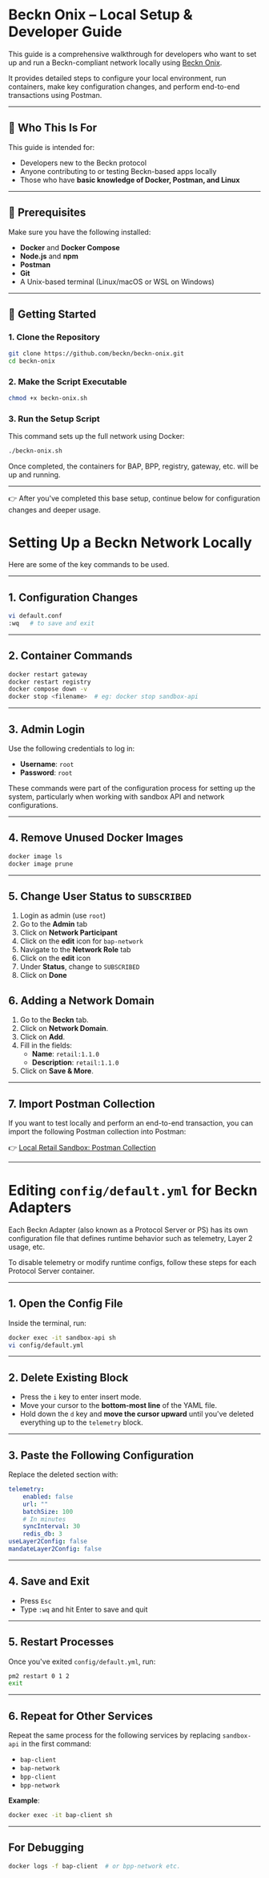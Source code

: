 # Beckn Onix – Local Setup & Developer Guide

This guide is a comprehensive walkthrough for developers who want to set up and run a Beckn-compliant network locally using [Beckn Onix](https://github.com/beckn/beckn-onix).

It provides detailed steps to configure your local environment, run containers, make key configuration changes, and perform end-to-end transactions using Postman.

---

## 🧠 Who This Is For

This guide is intended for:

- Developers new to the Beckn protocol
- Anyone contributing to or testing Beckn-based apps locally
- Those who have **basic knowledge of Docker, Postman, and Linux**

---

## 🧰 Prerequisites

Make sure you have the following installed:

- **Docker** and **Docker Compose**
- **Node.js** and **npm**
- **Postman**
- **Git**
- A Unix-based terminal (Linux/macOS or WSL on Windows)

---

## 🚀 Getting Started

### 1. Clone the Repository

```bash
git clone https://github.com/beckn/beckn-onix.git
cd beckn-onix
```

### 2. Make the Script Executable

```bash
chmod +x beckn-onix.sh
```

### 3. Run the Setup Script

This command sets up the full network using Docker:

```bash
./beckn-onix.sh
```

Once completed, the containers for BAP, BPP, registry, gateway, etc. will be up and running.

---

👉 After you've completed this base setup, continue below for configuration changes and deeper usage.


# Setting Up a Beckn Network Locally

Here are some of the key commands to be used.

---

## 1. Configuration Changes

```bash
vi default.conf
:wq   # to save and exit
```

---

## 2. Container Commands

```bash
docker restart gateway
docker restart registry
docker compose down -v
docker stop <filename>  # eg: docker stop sandbox-api
```

---

## 3. Admin Login

Use the following credentials to log in:

- **Username**: `root`  
- **Password**: `root`

These commands were part of the configuration process for setting up the system, particularly when working with sandbox API and network configurations.

---

## 4. Remove Unused Docker Images

```bash
docker image ls
docker image prune
```

---

## 5. Change User Status to `SUBSCRIBED`

1. Login as admin (use `root`)
2. Go to the **Admin** tab
3. Click on **Network Participant**
4. Click on the **edit** icon for `bap-network`
5. Navigate to the **Network Role** tab
6. Click on the **edit** icon
7. Under **Status**, change to `SUBSCRIBED`
8. Click on **Done**

## 6. Adding a Network Domain

1. Go to the **Beckn** tab.
2. Click on **Network Domain**.
3. Click on **Add**.
4. Fill in the fields:
   - **Name**: `retail:1.1.0`
   - **Description**: `retail:1.1.0`
5. Click on **Save & More**.

---

## 7. Import Postman Collection

If you want to test locally and perform an end-to-end transaction, you can import the following Postman collection into Postman:

👉 [Local Retail Sandbox: Postman Collection](https://github.com/beckn/beckn-sandbox/blob/main/artefacts/local-retail/Local-Retail-Sandbox-110.postman_collection.json)

---

# Editing `config/default.yml` for Beckn Adapters

Each Beckn Adapter (also known as a Protocol Server or PS) has its own configuration file that defines runtime behavior such as telemetry, Layer 2 usage, etc.

To disable telemetry or modify runtime configs, follow these steps for each Protocol Server container.

---

## 1. Open the Config File

Inside the terminal, run:

```bash
docker exec -it sandbox-api sh
vi config/default.yml
```

---

## 2. Delete Existing Block

- Press the `i` key to enter insert mode.
- Move your cursor to the **bottom-most line** of the YAML file.
- Hold down the `d` key and **move the cursor upward** until you've deleted everything up to the `telemetry` block.

---

## 3. Paste the Following Configuration

Replace the deleted section with:

```yaml
telemetry:
    enabled: false
    url: ""
    batchSize: 100
    # In minutes
    syncInterval: 30
    redis_db: 3
useLayer2Config: false
mandateLayer2Config: false
```

---

## 4. Save and Exit

- Press `Esc`
- Type `:wq` and hit Enter to save and quit

---

## 5. Restart Processes

Once you've exited `config/default.yml`, run:

```bash
pm2 restart 0 1 2
exit
```

---

## 6. Repeat for Other Services

Repeat the same process for the following services by replacing `sandbox-api` in the first command:

- `bap-client`
- `bap-network`
- `bpp-client`
- `bpp-network`

**Example**:

```bash
docker exec -it bap-client sh
```

---
## For Debugging

```bash
docker logs -f bap-client  # or bpp-network etc.